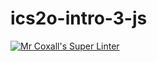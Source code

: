 # ics2o-intro-3-js

[![Mr Coxall's Super Linter](https://github.com/Alex-Nelson-1/ics2o-intro-3-jsworkflows/Mr%20Coxall's%20Super%20Linter/badge.svg)](https://github.com/Alex-Nelson-1/ics2o-intro-3-js/actions/)
